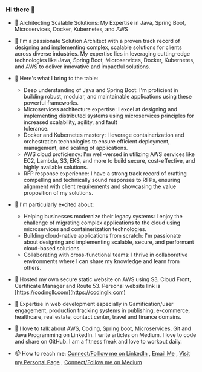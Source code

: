 ### Hi there 👋

<!--
**codinglk/codinglk** is a ✨ _special_ ✨ repository because its `README.md` (this file) appears on your GitHub profile.

Here are some ideas to get you started:

- 🔭 I’m currently working on Java, Spring Boot, Microservices and AWS. 13 years of professional IT experience including specification, Design, Implementation, Debugging, Testing, and Development of complex scalable software applications using Java, Springboot and AWS.
- 🌱 I’m currently learning ...
- 👯 I’m looking to collaborate on ...
- 🤔 I’m looking for help with ...
- 💬 Ask me about ...
- 📫 How to reach me: ...
- 😄 Pronouns: ...
- ⚡ Fun fact: ...
-->
- 🔭 Architecting Scalable Solutions: My Expertise in Java, Spring Boot, Microservices, Docker, Kubernetes, and AWS

- 🔭 I'm a passionate Solution Architect with a proven track record of designing and implementing complex, scalable solutions for clients across diverse industries. My expertise lies in leveraging cutting-edge technologies like Java, Spring Boot, Microservices, Docker, Kubernetes, and AWS to deliver innovative and impactful solutions.
 
- 🔭 Here's what I bring to the table:
   * Deep understanding of Java and Spring Boot: I'm proficient in building robust, modular, and maintainable applications using these powerful frameworks.
   * Microservices architecture expertise: I excel at designing and implementing distributed systems using microservices principles for increased scalability, agility, and fault        
     tolerance.
   * Docker and Kubernetes mastery: I leverage containerization and orchestration technologies to ensure efficient deployment, management, and scaling of applications.
   * AWS cloud proficiency: I'm well-versed in utilizing AWS services like EC2, Lambda, S3, EKS, and more to build secure, cost-effective, and highly available solutions.
   * RFP response experience: I have a strong track record of crafting compelling and technically sound responses to RFPs, ensuring alignment with client requirements and showcasing 
     the value proposition of my solutions.

- 🔭 I'm particularly excited about:
  * Helping businesses modernize their legacy systems: I enjoy the challenge of migrating complex applications to the cloud using microservices and containerization technologies.
  * Building cloud-native applications from scratch: I'm passionate about designing and implementing scalable, secure, and performant cloud-based solutions.
  * Collaborating with cross-functional teams: I thrive in collaborative environments where I can share my knowledge and learn from others.

- 🔭 Hosted my own secure static website on AWS using S3, Cloud Front, Certificate Manager and Route 53. Personal website link is [https://codinglk.com](https://codinglk.com)

- 🔭 Expertise in web development especially in Gamification/user engagement, production tracking systems in publishing, e-commerce, healthcare, real estate, contact center, travel and finance domains.

- 🔭 I love to talk about AWS, Coding, Spring boot, Microservices, Git and Java Programming on LinkedIn. I write articles on Medium. I love to code and share on GitHub. I am a fitness freak and love to workout daily.

- 📫 How to reach me: [Connect/Folllow me on LinkedIn](https://www.linkedin.com/in/codinglk/) , [Email Me](mailto:lalit.kumar8618@gmail.com) , [Visit my Personal Page](https://codinglk.com) , [Connect/Follow me on Medium](https://medium.com/@codinglk)
